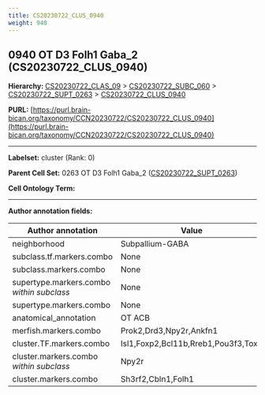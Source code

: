 ```yaml
---
title: CS20230722_CLUS_0940
weight: 940
---
```

## 0940 OT D3 Folh1 Gaba_2 (CS20230722_CLUS_0940)
<b>Hierarchy: </b>
[CS20230722_CLAS_09](../CS20230722_CLAS_09) >
[CS20230722_SUBC_060](../CS20230722_SUBC_060) >
[CS20230722_SUPT_0263](../CS20230722_SUPT_0263) >
[CS20230722_CLUS_0940](../CS20230722_CLUS_0940)

**PURL:** [https://purl.brain-bican.org/taxonomy/CCN20230722/CS20230722_CLUS_0940](https://purl.brain-bican.org/taxonomy/CCN20230722/CS20230722_CLUS_0940)

---


**Labelset:** cluster (Rank: 0)

**Parent Cell Set:** 0263 OT D3 Folh1 Gaba_2 ([CS20230722_SUPT_0263](../CS20230722_SUPT_0263))



**Cell Ontology Term:** 

[MARKER GENES.]: #


---

[TRANSFERRED ANNOTATIONS.]: #


[AUTHOR ANNOTATION FIELDS.]: #


**Author annotation fields:**

| Author annotation | Value |
|-------------------|-------|
|neighborhood|Subpallium-GABA|
|subclass.tf.markers.combo|None|
|subclass.markers.combo|None|
|supertype.markers.combo _within subclass_|None|
|supertype.markers.combo|None|
|anatomical_annotation|OT ACB|
|merfish.markers.combo|Prok2,Drd3,Npy2r,Ankfn1|
|cluster.TF.markers.combo|Isl1,Foxp2,Bcl11b,Rreb1,Pou3f3,Tox2|
|cluster.markers.combo _within subclass_|Npy2r|
|cluster.markers.combo|Sh3rf2,Cbln1,Folh1|
